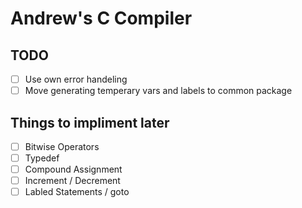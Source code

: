 # Andrew's C Compiler

## TODO
- [ ] Use own error handeling
- [ ] Move generating temperary vars and labels to common package

## Things to impliment later
- [ ] Bitwise Operators
- [ ] Typedef
- [ ] Compound Assignment
- [ ] Increment / Decrement
- [ ] Labled Statements / goto
